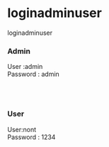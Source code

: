 # loginadminuser
loginadminuser

<h3>Admin</h3>
<p>User :admin <br>
Password : admin
  </p>
<br><br>
<h3>User</h3>
<p>User:nont <br>
Password : 1234 <br></p>
